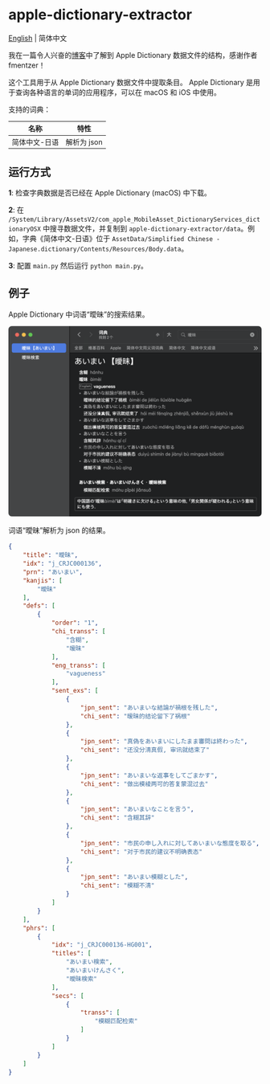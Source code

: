 # apple-dictionary-extractor

[English](./README.md) | 简体中文

我在一篇令人兴奋的[博客](https://fmentzer.github.io/posts/2020/dictionary/)中了解到 Apple Dictionary 数据文件的结构，感谢作者 fmentzer！

这个工具用于从 Apple Dictionary 数据文件中提取条目。 Apple Dictionary 是用于查询各种语言的单词的应用程序，可以在 macOS 和 iOS 中使用。

支持的词典：

| 名称          | 特性         |
| ------------- | ------------ |
| 简体中文-日语 | 解析为  json |

## 运行方式

**1**: 检查字典数据是否已经在 Apple Dictionary (macOS) 中下载。

**2**: 在 `/System/Library/AssetsV2/com_apple_MobileAsset_DictionaryServices_dictionaryOSX` 中搜寻数据文件，并复制到 `apple-dictionary-extractor/data`。例如，字典《简体中文-日语》位于 `AssetData/Simplified Chinese - Japanese.dictionary/Contents/Resources/Body.data`。

**3**: 配置 `main.py` 然后运行 `python main.py`。

## 例子

Apple Dictionary 中词语“曖昧”的搜索结果。

![](./docs/image-1.png)

词语“曖昧”解析为 json 的结果。

```json
{
    "title": "曖昧",
    "idx": "j_CRJC000136",
    "prn": "あいまい",
    "kanjis": [
        "曖昧"
    ],
    "defs": [
        {
            "order": "1",
            "chi_transs": [
                "含糊",
                "暧昧"
            ],
            "eng_transs": [
                "vagueness"
            ],
            "sent_exs": [
                {
                    "jpn_sent": "あいまいな結論が禍根を残した",
                    "chi_sent": "暧昧的结论留下了祸根"
                },
                {
                    "jpn_sent": "真偽をあいまいにしたまま審問は終わった",
                    "chi_sent": "还没分清真假, 审讯就结束了"
                },
                {
                    "jpn_sent": "あいまいな返事をしてごまかす",
                    "chi_sent": "做出模棱两可的答复蒙混过去"
                },
                {
                    "jpn_sent": "あいまいなことを言う",
                    "chi_sent": "含糊其辞"
                },
                {
                    "jpn_sent": "市民の申し入れに対してあいまいな態度を取る",
                    "chi_sent": "对于市民的建议不明确表态"
                },
                {
                    "jpn_sent": "あいまい模糊とした",
                    "chi_sent": "模糊不清"
                }
            ]
        }
    ],
    "phrs": [
        {
            "idx": "j_CRJC000136-HG001",
            "titles": [
                "あいまい検索",
                "あいまいけんさく",
                "曖昧検索"
            ],
            "secs": [
                {
                    "transs": [
                        "模糊匹配检索"
                    ]
                }
            ]
        }
    ]
}
```


